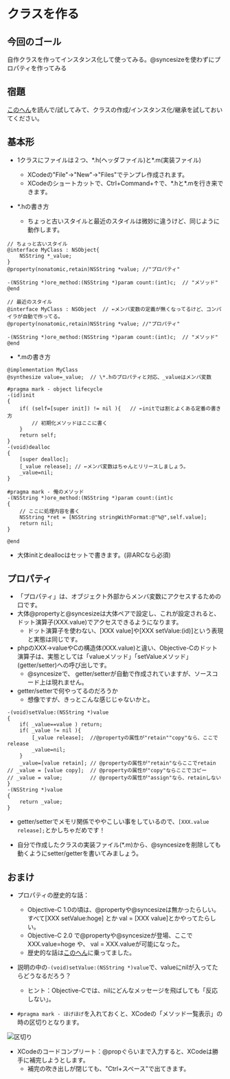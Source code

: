 クラスを作る
====

今回のゴール
----
自作クラスを作ってインスタンス化して使ってみる。@syncesizeを使わずにプロパティを作ってみる

宿題
----
[このへん](http://libro.tuyano.com/index3?id=542006)を読んで/試してみて、クラスの作成/インスタンス化/継承を試しておいてください。

基本形
----
* 1クラスにファイルは２つ、\*.h(ヘッダファイル)と\*.m(実装ファイル)
	*	XCodeの"File"→"New"→"Files"でテンプレ作成されます。
	* XCodeのショートカットで、Ctrl+Command+↑で、\*.hと\*.mを行き来できます。

* *.hの書き方
	* ちょっと古いスタイルと最近のスタイルは微妙に違うけど、同じように動作します。

```
// ちょっと古いスタイル
@interface MyClass : NSObject{
    NSString *_value;
}
@property(nonatomic,retain)NSString *value; //"プロパティ"

-(NSString *)ore_method:(NSString *)param count:(int)c;  // "メソッド"
@end

// 最近のスタイル
@interface MyClass : NSObject  // ←メンバ変数の定義が無くなってるけど、コンパイラが自動で作ってる。
@property(nonatomic,retain)NSString *value; //"プロパティ"

-(NSString *)ore_method:(NSString *)param count:(int)c;  // "メソッド"
@end

```

* \*.mの書き方

```
@implementation MyClass
@synthesize value=_value;  // \*.hのプロパティと対応、_valueはメンバ変数

#pragma mark - object lifecycle
-(id)init
{
    if( (self=[super init]) != nil ){   // ←initでは割とよくある定番の書き方
        // 初期化メソッドはここに書く
    }
    return self;
}
-(void)dealloc
{
    [super dealloc];
    [_value release]; // ←メンバ変数はちゃんとリリースしましょう。
    _value=nil;
}

#pragma mark - 俺のメソッド
-(NSString *)ore_method:(NSString *)param count:(int)c
{
    // ここに処理内容を書く
    NSString *ret = [NSString stringWithFormat:@"%@",self.value];
    return nil;
}

@end

```

* 大体initとdeallocはセットで書きます。(非ARCなら必須)


プロパティ
----
* 「プロパティ」は、オブジェクト外部からメンバ変数にアクセスするための口です。
* 大体@propertyと@syncesizeは大体ペアで設定し、これが設定されると、ドット演算子(XXX.value)でアクセスできるようになります。
	* ドット演算子を使わない、[XXX value]や[XXX setValue:(id)]という表現と実態は同じです。
* phpのXXX->valueやCの構造体(XXX.value)と違い、Objective-Cのドット演算子は、実態としては「valueメソッド」「setValueメソッド」(getter/setter)への呼び出しです。
	* @syncesizeで、 getter/setterが自動で作成されていますが、ソースコード上は現れません。
* getter/setterで何やってるのだろうか
	* 想像ですが、きっとこんな感じじゃないかと。
	
```
-(void)setValue:(NSString *)value
{
	if( _value==value ) return;
	if( _value != nil ){
		[_value release];  //@propertyの属性が"retain""copy"なら、ここでrelease
		_value=nil;
	}
	_value=[value retain]; // @propertyの属性が"retain"ならここでretain
// _value = [value copy];  // @propertyの属性が"copy"ならここでコピー
// _value = value;         // @propertyの属性が"assign"なら、retainしない
}
-(NSString *)value
{
	return _value;
}
``` 
* getter/setterでメモリ関係でややこしい事をしているので、```[XXX.value release];```とかしちゃだめです！

* 自分で作成したクラスの実装ファイル(*.m)から、@syncesizeを削除しても動くようにsetter/getterを書いてみましょう。


おまけ
----
* プロパティの歴史的な話：
	* Objective-C 1.0の頃は、@propertyや@syncesizeは無かったらしい。すべて[XXX setValue:hoge] とか val = [XXX value]とかやってたらしい。
	* Objective-C 2.0 で@propertyや@syncesizeが登場、ここで XXX.value=hoge や、 val = XXX.valueが可能になった。
	* 歴史的な話は[このへん](http://news.mynavi.jp/column/objc/101/index.html)に乗ってました。

* 説明の中の```-(void)setValue:(NSString *)value```で、valueにnilが入ってたらどうなるだろう？
	* ヒント：Objective-Cでは、nilにどんなメッセージを飛ばしても「反応しない」。

* ``#pragma mark - ほげほげ``を入れておくと、XCodeの「メソッド一覧表示」の時の区切りとなります。

![区切り](https://img.skitch.com/20120823-bymw61e31qexdmd994d161fiwq.jpg)

* XCodeのコードコンプリート：@propぐらいまで入力すると、XCodeは勝手に補完しようとします。
	* 補完の吹き出しが閉じても、"Ctrl+スペース"で出てきます。
		
